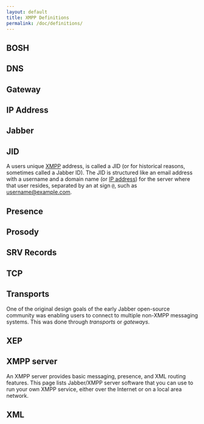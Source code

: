 ```yaml
---
layout: default
title: XMPP Definitions
permalink: /doc/definitions/
---
```


## BOSH

## DNS

## Gateway

## IP Address

## Jabber

## JID
A users unique [XMPP](#xmpp-server) address, is called a JID (or for historical reasons, sometimes called a Jabber ID). The JID is structured like an email address with a username and a domain name (or [IP address](#ip-address)) for the server where that user resides, separated by an at sign `@`, such as username@example.com.

## Presence

## Prosody

## SRV Records

## TCP

## Transports
One of the original design goals of the early Jabber open-source community was enabling users to connect to multiple non-XMPP messaging systems. This was done through *transports* or *gateways*.

## XEP

## XMPP server
An XMPP server provides basic messaging, presence, and XML routing features. This page lists Jabber/XMPP server software that you can use to run your own XMPP service, either over the Internet or on a local area network.

## XML
